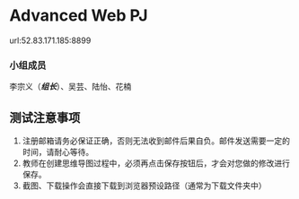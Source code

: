 # Advanced Web PJ
url:52.83.171.185:8899

### 小组成员
李宗义（***组长***）、吴芸、陆怡、花楠

## 测试注意事项
1. 注册邮箱请务必保证正确，否则无法收到邮件后果自负。邮件发送需要一定的时间，请耐心等待。
2. 教师在创建思维导图过程中，必须再点击保存按钮后，才会对您做的修改进行保存。
3. 截图、下载操作会直接下载到浏览器预设路径（通常为下载文件夹中）
